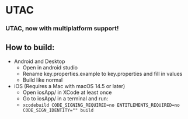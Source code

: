 # UTAC
### UTAC, now with multiplatform support!

## How to build:
- Android and Desktop
  - Open in android studio
  - Rename key.properties.example to key.properties and fill in values
  - Build like normal
- iOS (Requires a Mac with macOS 14.5 or later)
  - Open iosApp/ in XCode at least once
  - Go to iosApp/ in a terminal and run:
  - `xcodebuild CODE_SIGNING_REQUIRED=no ENTITLEMENTS_REQUIRED=no CODE_SIGN_IDENTITY="" build`